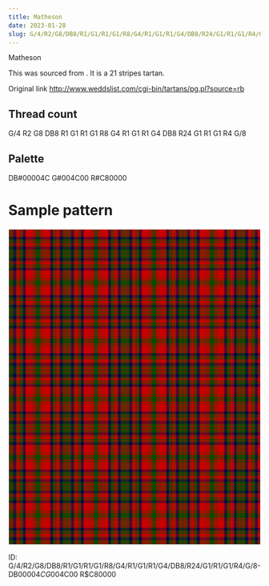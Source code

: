 ```yaml
---
title: Matheson
date: 2023-01-28
slug: G/4/R2/G8/DB8/R1/G1/R1/G1/R8/G4/R1/G1/R1/G4/DB8/R24/G1/R1/G1/R4/G/8-DB$00004C G$004C00 R$C80000
---
```

Matheson

This was sourced from <no value>.  It is a 21 stripes tartan.

Original link http://www.weddslist.com/cgi-bin/tartans/pg.pl?source=rb

## Thread count
G/4 R2 G8 DB8 R1 G1 R1 G1 R8 G4 R1 G1 R1 G4 DB8 R24 G1 R1 G1 R4 G/8

## Palette
DB#00004C G#004C00 R#C80000

# Sample pattern

![Tartan detail](tartan.png "G/4 R2 G8 DB8 R1 G1 R1 G1 R8 G4 R1 G1 R1 G4 DB8 R24 G1 R1 G1 R4 G/8 tartan")

ID: G/4/R2/G8/DB8/R1/G1/R1/G1/R8/G4/R1/G1/R1/G4/DB8/R24/G1/R1/G1/R4/G/8-DB$00004C G$004C00 R$C80000